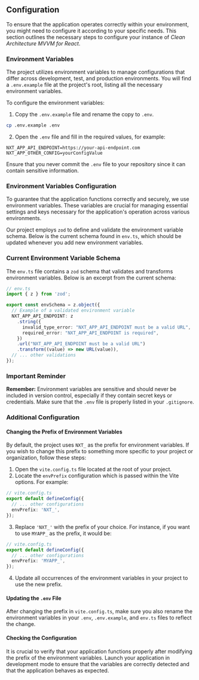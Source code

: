 
## Configuration

To ensure that the application operates correctly within your environment, you might need to configure it according to your specific needs. This section outlines the necessary steps to configure your instance of _Clean Architecture MVVM for React_.

### Environment Variables

The project utilizes environment variables to manage configurations that differ across development, test, and production environments. You will find a `.env.example` file at the project's root, listing all the necessary environment variables.

To configure the environment variables:

1. Copy the `.env.example` file and rename the copy to `.env`.
```bash
cp .env.example .env
```

2. Open the `.env` file and fill in the required values, for example:
```plaintext
NXT_APP_API_ENDPOINT=https://your-api-endpoint.com
NXT_APP_OTHER_CONFIG=yourConfigValue
```

Ensure that you never commit the `.env` file to your repository since it can contain sensitive information.

### Environment Variables Configuration

To guarantee that the application functions correctly and securely, we use environment variables. These variables are crucial for managing essential settings and keys necessary for the application's operation across various environments.

Our project employs `zod` to define and validate the environment variable schema. Below is the current schema found in `env.ts`, which should be updated whenever you add new environment variables.

### Current Environment Variable Schema

The `env.ts` file contains a `zod` schema that validates and transforms environment variables. Below is an excerpt from the current schema:

```typescript
// env.ts
import { z } from 'zod';

export const envSchema = z.object({
  // Example of a validated environment variable
  NXT_APP_API_ENDPOINT: z
    .string({
      invalid_type_error: "NXT_APP_API_ENDPOINT must be a valid URL",
      required_error: "NXT_APP_API_ENDPOINT is required",
    })
    .url("NXT_APP_API_ENDPOINT must be a valid URL")
    .transform((value) => new URL(value)),
  // ... other validations
});
```

### Important Reminder

**Remember:** Environment variables are sensitive and should never be included in version control, especially if they contain secret keys or credentials. Make sure that the `.env` file is properly listed in your `.gitignore`.

### Additional Configuration

#### Changing the Prefix of Environment Variables

By default, the project uses `NXT_` as the prefix for environment variables. If you wish to change this prefix to something more specific to your project or organization, follow these steps:

1. Open the `vite.config.ts` file located at the root of your project.
2. Locate the `envPrefix` configuration which is passed within the Vite options. For example:
```typescript
// vite.config.ts
export default defineConfig({
  // ... other configurations
  envPrefix: 'NXT_',
});
```
3. Replace `'NXT_'` with the prefix of your choice. For instance, if you want to use `MYAPP_` as the prefix, it would be:
```typescript
// vite.config.ts
export default defineConfig({
  // ... other configurations
  envPrefix: 'MYAPP_',
});
```

4. Update all occurrences of the environment variables in your project to use the new prefix.

#### Updating the `.env` File

After changing the prefix in `vite.config.ts`, make sure you also rename the environment variables in your `.env`, `.env.example`, and `env.ts` files to reflect the change.

#### Checking the Configuration

It is crucial to verify that your application functions properly after modifying the prefix of the environment variables. Launch your application in development mode to ensure that the variables are correctly detected and that the application behaves as expected.

